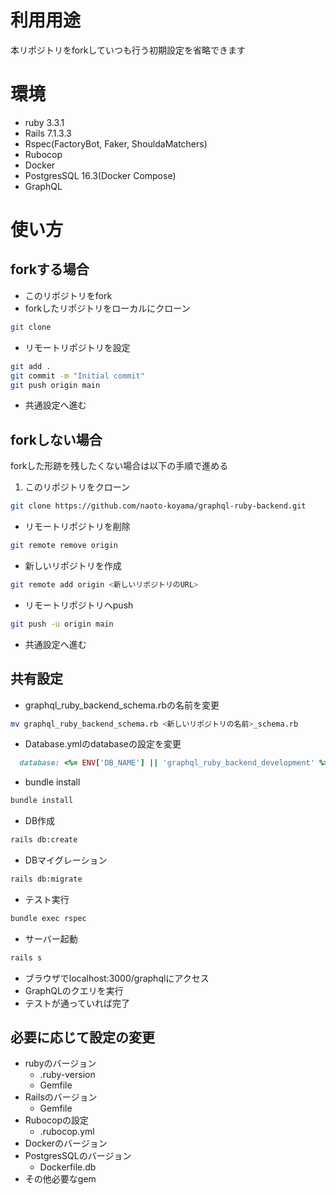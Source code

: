 # 利用用途

本リポジトリをforkしていつも行う初期設定を省略できます

# 環境

- ruby 3.3.1
- Rails 7.1.3.3
- Rspec(FactoryBot, Faker, ShouldaMatchers)
- Rubocop
- Docker
- PostgresSQL 16.3(Docker Compose)
- GraphQL

# 使い方
## forkする場合

- このリポジトリをfork
- forkしたリポジトリをローカルにクローン
```bash
git clone
```
- リモートリポジトリを設定
```bash
git add .
git commit -m "Initial commit"
git push origin main
```

- 共通設定へ進む

## forkしない場合

forkした形跡を残したくない場合は以下の手順で進める

1. このリポジトリをクローン
```bash
git clone https://github.com/naoto-koyama/graphql-ruby-backend.git
```

- リモートリポジトリを削除
```bash
git remote remove origin
```

- 新しいリポジトリを作成
```bash
git remote add origin <新しいリポジトリのURL>
```

- リモートリポジトリへpush
```bash
git push -u origin main
```

- 共通設定へ進む

## 共有設定

- graphql_ruby_backend_schema.rbの名前を変更
```bash
mv graphql_ruby_backend_schema.rb <新しいリポジトリの名前>_schema.rb
```

- Database.ymlのdatabaseの設定を変更
```ruby
  database: <%= ENV['DB_NAME'] || 'graphql_ruby_backend_development' %> # ここを変更(test, productionも同様)
```

- bundle install
```bash
bundle install
```

- DB作成
```bash
rails db:create
```

- DBマイグレーション
```bash
rails db:migrate
```

- テスト実行
```bash
bundle exec rspec
```

- サーバー起動
```bash
rails s
```

- ブラウザでlocalhost:3000/graphqlにアクセス
- GraphQLのクエリを実行
- テストが通っていれば完了

## 必要に応じて設定の変更
- rubyのバージョン
  - .ruby-version
  - Gemfile
- Railsのバージョン
  - Gemfile
- Rubocopの設定
  - .rubocop.yml
- Dockerのバージョン
- PostgresSQLのバージョン
  - Dockerfile.db
- その他必要なgem
